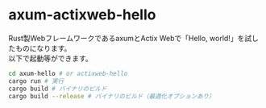 # axum-actixweb-hello

Rust製WebフレームワークであるaxumとActix Webで「Hello, world!」を試したものになります。  
以下で起動等ができます。  

```sh
cd axum-hello # or actixweb-hello
cargo run # 実行
cargo build # バイナリのビルド
cargo build --release # バイナリのビルド（最適化オプションあり）
```
